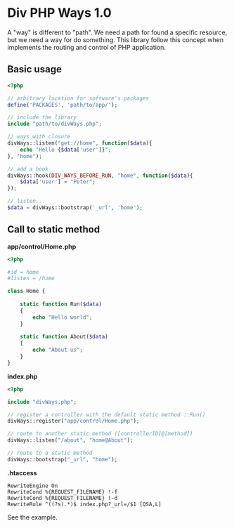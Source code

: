 ﻿# Div PHP Ways 1.0
A "way" is different to "path". We need a path for found 
a specific resource, but we need a way for do something. 
This library follow this concept when implements the 
routing and control of PHP application.

## Basic usage
```php
<?php

// arbitrary location for software's packages
define('PACKAGES', 'path/to/app/');

// include the library
include "path/to/divWays.php";

// ways with closure
divWays::listen("get://home", function($data){
	echo "Hello {$data['user']}";
}, "home");

// add a hook
divWays::hook(DIV_WAYS_BEFORE_RUN, "home", function($data){
	$data['user'] = "Peter";
});

// listen... 
$data = divWays::bootstrap('_url', 'home');
```

## Call to static method

**app/control/Home.php**
```php
<?php

#id = home
#listen = /home

class Home {
	
	static function Run($data)
	{
	    echo "Hello world";
	}
	
	static function About($data)
	{
		echo "About us";
	}
}
```

**index.php**
```php
<?php

include "divWays.php";

// register a controller with the default static method ::Run()
divWays::register("app/control/Home.php");

// route to another static method ([controllerID]@[method])
divWays::listen("/about", "home@About");

// route to a static method
divWays::bootstrap("_url", "home");
```

**.htaccess**
```apacheconfig
RewriteEngine On
RewriteCond %{REQUEST_FILENAME} !-f
RewriteCond %{REQUEST_FILENAME} !-d
RewriteRule ^((?s).*)$ index.php?_url=/$1 [QSA,L]
```
See the example.

